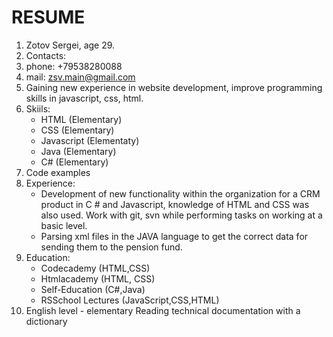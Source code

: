 # RESUME
1. Zotov Sergei, age 29.
2. Contacts:
  1. phone: +79538280088
  2. mail: zsv.main@gmail.com
3. Gaining new experience in website development, improve programming skills in javascript, css, html.
4. Skiils:
   - HTML (Elementary)
   - CSS (Elementary)
   - Javascript (Elementaty)
   - Java (Elementary)
   - C# (Elementary)
5. Code examples
6. Experience:
   - Development of new functionality within the organization for a CRM product in C # and Javascript, knowledge of HTML and CSS was also used.
Work with git, svn while performing tasks on working at a basic level.
   - Parsing xml files in the JAVA language to get the correct data for sending them to the pension fund.
7. Education: 
   - Codecademy (HTML,CSS) 
   - Htmlacademy (HTML, CSS)
   - Self-Education (C#,Java)
   - RSSchool Lectures (JavaScript,CSS,HTML)
8. English level - elementary
Reading technical documentation with a dictionary